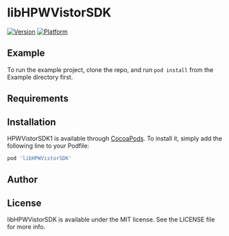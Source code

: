 # libHPWVistorSDK


[![Version](https://img.shields.io/cocoapods/v/HPWVistorSDK1.svg?style=flat)](http://cocoapods.org/pods/libHPWVistorSDK)
[![Platform](https://img.shields.io/cocoapods/p/HPWVistorSDK1.svg?style=flat)](http://cocoapods.org/pods/libHPWVistorSDK)

## Example

To run the example project, clone the repo, and run `pod install` from the Example directory first.

## Requirements

## Installation

HPWVistorSDK1 is available through [CocoaPods](http://cocoapods.org). To install
it, simply add the following line to your Podfile:

```ruby
pod 'libHPWVistorSDK'
```

## Author


## License

libHPWVistorSDK is available under the MIT license. See the LICENSE file for more info.

